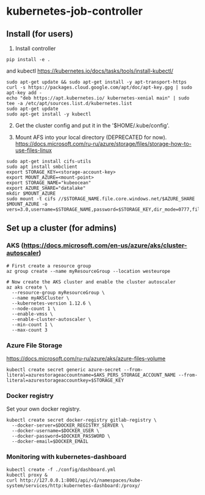 # kubernetes-job-controller

## Install (for users)
1. Install controller 
```
pip install -e .
```
and kubectl https://kubernetes.io/docs/tasks/tools/install-kubectl/ 
```
sudo apt-get update && sudo apt-get install -y apt-transport-https
curl -s https://packages.cloud.google.com/apt/doc/apt-key.gpg | sudo apt-key add -
echo "deb https://apt.kubernetes.io/ kubernetes-xenial main" | sudo tee -a /etc/apt/sources.list.d/kubernetes.list
sudo apt-get update
sudo apt-get install -y kubectl
```

2. Get the cluster config and put it in the '$HOME/.kube/config'.

3. Mount AFS into your local directory (DEPRECATED for now).
https://docs.microsoft.com/ru-ru/azure/storage/files/storage-how-to-use-files-linux
```
sudo apt-get install cifs-utils
sudo apt install smbclient
export STORAGE_KEY=<storage-account-key>
export MOUNT_AZURE=<mount-point>
export STORAGE_NAME="kubeocean"
export AZURE_SHARE="datalake"
mkdir $MOUNT_AZURE
sudo mount -t cifs //$STORAGE_NAME.file.core.windows.net/$AZURE_SHARE $MOUNT_AZURE -o vers=3.0,username=$STORAGE_NAME,password=$STORAGE_KEY,dir_mode=0777,file_mode=0777,serverino

```



## Set up a cluster (for admins)
### AKS (https://docs.microsoft.com/en-us/azure/aks/cluster-autoscaler)
```
# First create a resource group
az group create --name myResourceGroup --location westeurope

# Now create the AKS cluster and enable the cluster autoscaler
az aks create \
  --resource-group myResourceGroup \
  --name myAKSCluster \
  --kubernetes-version 1.12.6 \
  --node-count 1 \
  --enable-vmss \
  --enable-cluster-autoscaler \
  --min-count 1 \
  --max-count 3
```

### Azure File Storage
https://docs.microsoft.com/ru-ru/azure/aks/azure-files-volume
```
kubectl create secret generic azure-secret --from-literal=azurestorageaccountname=$AKS_PERS_STORAGE_ACCOUNT_NAME --from-literal=azurestorageaccountkey=$STORAGE_KEY
```


### Docker registry
Set your own docker registry.
```
kubectl create secret docker-registry gitlab-registry \
  --docker-server=$DOCKER_REGISTRY_SERVER \
  --docker-username=$DOCKER_USER \
  --docker-password=$DOCKER_PASSWORD \
  --docker-email=$DOCKER_EMAIL
   ```

### Monitoring with kubernetes-dashboard
```
kubectl create -f ./config/dashboard.yml
kubectl proxy &
curl http://127.0.0.1:8001/api/v1/namespaces/kube-system/services/http:kubernetes-dashboard:/proxy/
```
